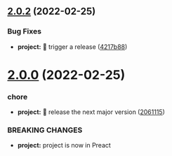 ## [2.0.2](https://github.com/LogRock/pebbles/compare/v2.0.1...v2.0.2) (2022-02-25)


### Bug Fixes

* **project:** :bookmark: trigger a release ([4217b88](https://github.com/LogRock/pebbles/commit/4217b889c1122ea392a84217f6659d540220b4c8))

# [2.0.0](https://github.com/LogRock/pebbles/compare/v1.1.2...v2.0.0) (2022-02-25)


### chore

* **project:** :bookmark: release the next major version ([2061115](https://github.com/LogRock/pebbles/commit/20611156227e6733a73d3eda18f66ac72346930d))


### BREAKING CHANGES

* **project:** project is now in Preact
